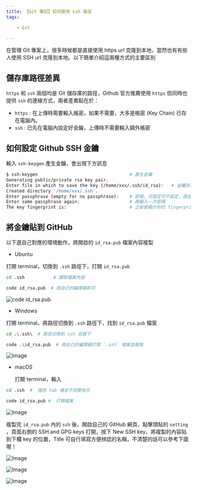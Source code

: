 ```yaml
---
title: 【Git 筆記】如何使用 ssh 路徑
tags:

    - Git

---
```

在管理 Git 專案上，很多時候都是直接使用 https url 克隆到本地，當然也有有些人使用 SSH url 克隆到本地。以下簡單介紹這兩種方式的主要區別

## 儲存庫路徑差異

`https` 和 `ssh` 兩個均是 Git 儲存庫的路徑，Github 官方推薦使用 `https` 但同時也提供 `ssh` 的連線方式，兩者差異點在於：

* `https` : 在上傳時需要輸入帳密，如果不需要，大多是帳密 (Key Chain) 已存在電腦內。
* `ssh` : 已先在電腦內設定好金鑰，上傳時不需要輸入額外帳密

## 如何設定 Github SSH 金鑰

輸入 `ssh-keygen` 產生金鑰，會出現下方訊息

``` bash
$ ssh-keygen                                   # 產生金鑰
Generating public/private rsa key pair.
Enter file in which to save the key (/home/xxx/.ssh/id_rsa):   # 金鑰存放路徑，直接按 Enter
Created directory '/home/xxx/.ssh'.
Enter passphrase (empty for no passphrase):    # 密碼，可設定可不設定，設定的話每次上傳會多需要輸入一次密碼
Enter same passphrase again:                   # 再輸入一次密碼
The key fingerprint is:                        # 之後會顯示你的 fingerprint，到這裡就完成 key 的產生了
```

## 將金鑰貼到 GitHub

以下選自己對應的環境動作，將開啟的 `id_rsa.pub` 檔案內容複製

* Ubuntu

打開 terminal，切換到 `.ssh` 路徑下，打開 `id_rsa.pub`

``` bash
cd .ssh           # 讀取檔案內容
```

``` bash
code id_rsa.pub  # 用自己的編譯器即可
```

![code id_rsa.pub](https://i.imgur.com/xpTpufW.png)

* Windows

打開 terminal，將路徑切換到 `.ssh` 路徑下，找到 `id_rsa.pub` 檔案

``` bash
cd .\.ssh\  # 路徑切換到 ssh 目錄下
```

``` bash
code .\id_rsa.pub  # 用自己的編譯器打開 `.ssh` 檔案並複製
```

![Image](https://i.imgur.com/2eqNJFE.png)

* macOS

  打開 terminal，輸入

``` bash
cd .ssh  #  擅用 tab 補全不完整指令
```

``` bash
code id_rsa.pub #  打開檔案
```

![Image](https://i.imgur.com/xCO2ir1.png)

複製完 `id_rsa.pub` 內的 `ssh` 後，開啟自己的 GitHub 網頁，點擊頭貼的 `setting` ，頁面右側的 SSH and GPG keys 打開，按下 New SSH key，將複製的內容貼到下欄 key 的位置，Title 可自行填寫方便辨認的名稱，不清楚的話可以參考下圖喔！

![Image](https://i.imgur.com/EeVTRPH.png)

![Image](https://i.imgur.com/JCJ07iQ.png)

![Image](https://i.imgur.com/Ih63N5Z.png)
